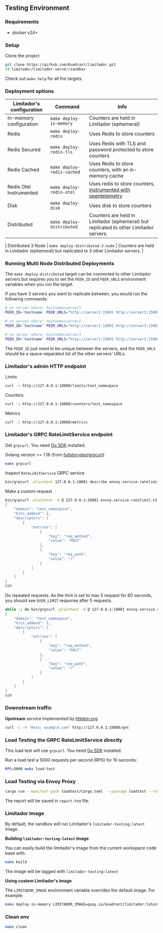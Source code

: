 ## Testing Environment

### Requirements

* *docker* v24+

### Setup

Clone the project

```bash
git clone https://github.com/Kuadrant/limitador.git
cd limitador/limitador-server/sandbox
```

Check out `make help` for all the targets.

### Deployment options

| Limitador's configuration | Command | Info                                                                                                           |
|--------------------------| ----- |----------------------------------------------------------------------------------------------------------------|
| In-memory configuration  | `make deploy-in-memory` | Counters are held in Limitador (ephemeral)                                                                     |
| Redis                    | `make deploy-redis` | Uses Redis to store counters                                                                                   |
| Redis Secured            | `make deploy-redis-tls` | Uses Redis with TLS and password protected to store counters                                                   |
| Redis Cached             | `make deploy-redis-cached` | Uses Redis to store counters, with an in-memory cache                                                          |
| Redis Otel Instrumented  | `make deploy-redis-otel` | Uses redis to store counters, [instrumented with opentelemetry](redis-otel/README.md)                          |
| Disk                     | `make deploy-disk` | Uses disk to store counters                                                                                    |
| Distributed | `make deploy-distributed` | Counters are held in Limitador (ephemeral) but replicated to other Limitador servers. |

| Distributed 3 Node | `make deploy-distributed-3-node` | Counters are held in Limitador (ephemeral) but replicated to 3 other Limitador servers. |

### Running Multi Node Distributed Deployments

The `make deploy-distributed` target can be connected to other Limitador servers but requires you to set the `PEER_ID` and `PEER_URLS` environment variables when you run the target.

If you have 3 servers you want to replicate between, you would run the following commands:

```bash
# on server where: hostname=server1
PEER_ID=`hostname` PEER_URLS="http://server2:15001 http://server3:15001" make deploy-distributed
```

```bash
# on server where: hostname=server2
PEER_ID=`hostname` PEER_URLS="http://server1:15001 http://server3:15001" make deploy-distributed
```

```bash
# on server where: hostname=server3
PEER_ID=`hostname` PEER_URLS="http://server1:15001 http://server2:15001" make deploy-distributed
```

The `PEER_ID` just need to be unique between the servers, and the `PEER_URLS` should be a space-separated list of the other servers' URLs.

### Limitador's admin HTTP endpoint

Limits

```bash
curl -i http://127.0.0.1:18080/limits/test_namespace
```

Counters

```bash
curl -i http://127.0.0.1:18080/counters/test_namespace
```

Metrics

```bash
curl -i http://127.0.0.1:18080/metrics
```

### Limitador's GRPC RateLimitService endpoint

Get `grpcurl`. You need [Go SDK](https://golang.org/doc/install) installed.

Golang version >= 1.18 (from [fullstorydev/grpcurl](https://github.com/fullstorydev/grpcurl/blob/v1.8.9/go.mod#L3))

```bash
make grpcurl
```

Inspect `RateLimitService` GRPC service

```bash
bin/grpcurl -plaintext 127.0.0.1:18081 describe envoy.service.ratelimit.v3.RateLimitService
```

Make a custom request

```bash
bin/grpcurl -plaintext -d @ 127.0.0.1:18081 envoy.service.ratelimit.v3.RateLimitService.ShouldRateLimit <<EOM
{
    "domain": "test_namespace",
    "hits_addend": 1,
    "descriptors": [
        {
            "entries": [
                {
                    "key": "req_method",
                    "value": "POST"
                },
                {
                    "key": "req_path",
                    "value": "/"
                }
            ]
        }
    ]
}
EOM
```

Do repeated requests. As the limit is set to max 5 request for 60 seconds,
you should see `OVER_LIMIT` response after 5 requests.

```bash
while :; do bin/grpcurl -plaintext -d @ 127.0.0.1:18081 envoy.service.ratelimit.v3.RateLimitService.ShouldRateLimit <<EOM; sleep 1; done
{
    "domain": "test_namespace",
    "hits_addend": 1,
    "descriptors": [
        {
            "entries": [
                {
                    "key": "req_method",
                    "value": "POST"
                },
                {
                    "key": "req_path",
                    "value": "/"
                }
            ]
        }
    ]
}
EOM
```

### Downstream traffic

**Upstream** service implemented by [httpbin.org](https://httpbin.org/)

```bash
curl -i -H "Host: example.com" http://127.0.0.1:18000/get
```

### Load Testing the GRPC RateLimitService directly

This load test will use `grpcurl`. You need [Go SDK](https://golang.org/doc/install) installed.

Run a load test a 5000 requests per second (RPS) for 10 seconds:

```bash
RPS=5000 make load-test
```

### Load Testing via Envoy Proxy

```bash
cargo run --manifest-path loadtest/Cargo.toml  --package loadtest --release -- --report-file=report.htm
```

The report will be saved in `report.htm` file.

### Limitador Image

By default, the sandbox will run Limitador's `limitador-testing:latest` image.

**Building `limitador-testing:latest` image**

You can easily build the limitador's image from the current workspace code base with:

```bash
make build
```

The image will be tagged with `limitador-testing:latest`

**Using custom Limitador's image**

The `LIMITADOR_IMAGE` environment variable overrides the default image. For example:

```bash
make deploy-in-memory LIMITADOR_IMAGE=quay.io/kuadrant/limitador:latest
```

### Clean env

```bash
make clean
```
